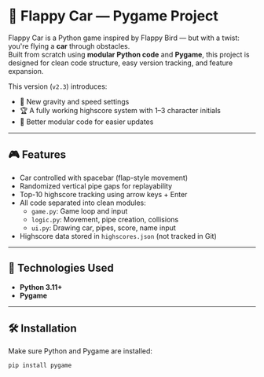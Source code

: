 # 🚗 Flappy Car — Pygame Project

Flappy Car is a Python game inspired by Flappy Bird — but with a twist: you're flying a **car** through obstacles.  
Built from scratch using **modular Python code** and **Pygame**, this project is designed for clean code structure, easy version tracking, and feature expansion.

This version (`v2.3`) introduces:
- 🚀 New gravity and speed settings
- 🏆 A fully working highscore system with 1–3 character initials
- 🧠 Better modular code for easier updates

---

## 🎮 Features

- Car controlled with spacebar (flap-style movement)
- Randomized vertical pipe gaps for replayability
- Top-10 highscore tracking using arrow keys + Enter
- All code separated into clean modules:
  - `game.py`: Game loop and input
  - `logic.py`: Movement, pipe creation, collisions
  - `ui.py`: Drawing car, pipes, score, name input
- Highscore data stored in `highscores.json` (not tracked in Git)

---

## 🧠 Technologies Used

- **Python 3.11+**
- **Pygame**

---

## 🛠️ Installation

Make sure Python and Pygame are installed:

```bash
pip install pygame
